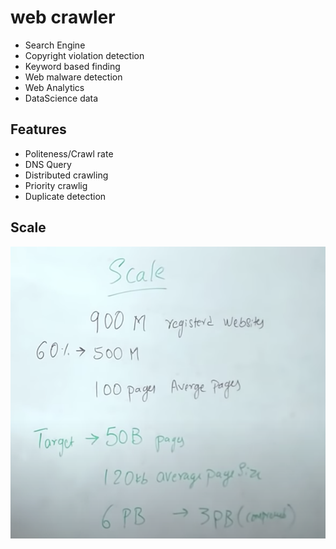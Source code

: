 # web crawler
-   Search Engine
-   Copyright violation detection
-   Keyword based finding
-   Web malware detection
-   Web Analytics
-   DataScience data

## Features
-   Politeness/Crawl rate
-   DNS Query
-   Distributed crawling
-   Priority crawlig
-   Duplicate detection

## Scale
![](assets/WC1.png)